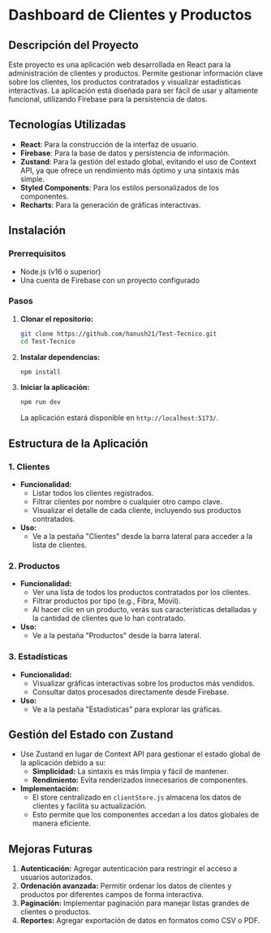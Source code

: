 # Dashboard de Clientes y Productos

## Descripción del Proyecto
Este proyecto es una aplicación web desarrollada en React para la administración de clientes y productos. Permite gestionar información clave sobre los clientes, los productos contratados y visualizar estadísticas interactivas. La aplicación está diseñada para ser fácil de usar y altamente funcional, utilizando Firebase para la persistencia de datos.

## Tecnologías Utilizadas
- **React**: Para la construcción de la interfaz de usuario.
- **Firebase**: Para la base de datos y persistencia de información.
- **Zustand**: Para la gestión del estado global, evitando el uso de Context API, ya que ofrece un rendimiento más óptimo y una sintaxis más simple.
- **Styled Components**: Para los estilos personalizados de los componentes.
- **Recharts**: Para la generación de gráficas interactivas.

## Instalación

### Prerrequisitos
- Node.js (v16 o superior)
- Una cuenta de Firebase con un proyecto configurado

### Pasos
1. **Clonar el repositorio:**
   ```bash
   git clone https://github.com/hanush21/Test-Tecnico.git
   cd Test-Tecnico
   ```

2. **Instalar dependencias:**
   ```bash
   npm install
   ```

3. **Iniciar la aplicación:**
   ```bash
   npm run dev
   ```
   La aplicación estará disponible en `http://localhost:5173/`.

## Estructura de la Aplicación

### 1. **Clientes**
- **Funcionalidad:**
  - Listar todos los clientes registrados.
  - Filtrar clientes por nombre o cualquier otro campo clave.
  - Visualizar el detalle de cada cliente, incluyendo sus productos contratados.
- **Uso:**
  - Ve a la pestaña "Clientes" desde la barra lateral para acceder a la lista de clientes.

### 2. **Productos**
- **Funcionalidad:**
  - Ver una lista de todos los productos contratados por los clientes.
  - Filtrar productos por tipo (e.g., Fibra, Móvil).
  - Al hacer clic en un producto, verás sus características detalladas y la cantidad de clientes que lo han contratado.
- **Uso:**
  - Ve a la pestaña "Productos" desde la barra lateral.

### 3. **Estadísticas**
- **Funcionalidad:**
  - Visualizar gráficas interactivas sobre los productos más vendidos.
  - Consultar datos procesados directamente desde Firebase.
- **Uso:**
  - Ve a la pestaña "Estadísticas" para explorar las gráficas.

## Gestión del Estado con Zustand
- Use Zustand en lugar de Context API para gestionar el estado global de la aplicación debido a su:
  - **Simplicidad:** La sintaxis es más limpia y fácil de mantener.
  - **Rendimiento:** Evita renderizados innecesarios de componentes.
- **Implementación:**
  - El store centralizado en `clientStore.js` almacena los datos de clientes y facilita su actualización.
  - Esto permite que los componentes accedan a los datos globales de manera eficiente.

## Mejoras Futuras
1. **Autenticación:** Agregar autenticación para restringir el acceso a usuarios autorizados.
2. **Ordenación avanzada:** Permitir ordenar los datos de clientes y productos por diferentes campos de forma interactiva.
3. **Paginación:** Implementar paginación para manejar listas grandes de clientes o productos.
4. **Reportes:** Agregar exportación de datos en formatos como CSV o PDF.
